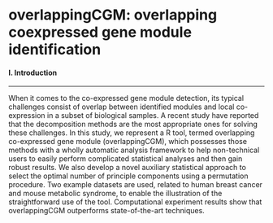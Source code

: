 # overlappingCGM: overlapping coexpressed gene module identification
#### I. Introduction
---
When it comes to the co-expressed gene module detection, its typical challenges consist of overlap between identified modules and local co-expression in a subset of biological samples. A recent study have reported that the decomposition methods are the most appropriate ones for solving these challenges. In this study, we represent a R tool, termed overlapping co-expressed gene module (overlappingCGM), which possesses those methods with a wholly automatic analysis framework to help non-technical users to easily perform complicated statistical analyses and then gain robust results. We also develop a novel auxiliary statistical approach to select the optimal number of principle components using a permutation procedure. Two example datasets are used, related to human breast cancer and mouse metabolic syndrome, to enable the illustration of the straightforward use of the tool. Computational experiment results show that overlappingCGM outperforms state-of-the-art techniques.
